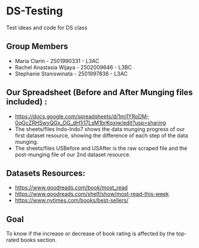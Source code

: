 # DS-Testing
Test ideas and code for DS class

## Group Members 
* Maria Clarin - 2501990331 - L3AC
* Rachel Anastasia Wijaya - 2502009646 - L3BC
* Stephanie Staniswinata - 2501997836 - L3AC

## Our Spreadsheet (Before and After Munging files included) : 
* https://docs.google.com/spreadsheets/d/1mj1YRoDM-0qGcZRHSwyQGx_OG_dH1i17LsM1brKqxjw/edit?usp=sharing
* The sheets/files Indo-Indo7 shows the data munging progress of our first dataset resource, showing the difference of each step of the data munging. 
* The sheets/files USBefore and USAfter is the raw scraped file and the post-munging file of our 2nd dataset resource.

## Datasets Resources:
* https://www.goodreads.com/book/most_read
* https://www.goodreads.com/shelf/show/most-read-this-week
* https://www.nytimes.com/books/best-sellers/

## Goal
To know if the increase or decrease of book rating is affected by the top-rated books section.


